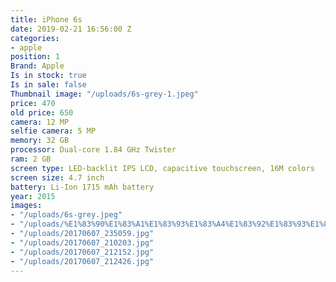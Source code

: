 ```yaml
---
title: iPhone 6s
date: 2019-02-21 16:56:00 Z
categories:
- apple
position: 1
Brand: Apple
Is in stock: true
Is in sale: false
Thumbnail image: "/uploads/6s-grey-1.jpeg"
price: 470
old price: 650
camera: 12 MP
selfie camera: 5 MP
memory: 32 GB
processor: Dual-core 1.84 GHz Twister
ram: 2 GB
screen type: LED-backlit IPS LCD, capacitive touchscreen, 16M colors
screen size: 4.7 inch
battery: Li-Ion 1715 mAh battery
year: 2015
images:
- "/uploads/6s-grey.jpeg"
- "/uploads/%E1%83%90%E1%83%A1%E1%83%93%E1%83%A4%E1%83%92%E1%83%93%E1%83%A1.jpg"
- "/uploads/20170607_235059.jpg"
- "/uploads/20170607_210203.jpg"
- "/uploads/20170607_212152.jpg"
- "/uploads/20170607_212426.jpg"
---
```


